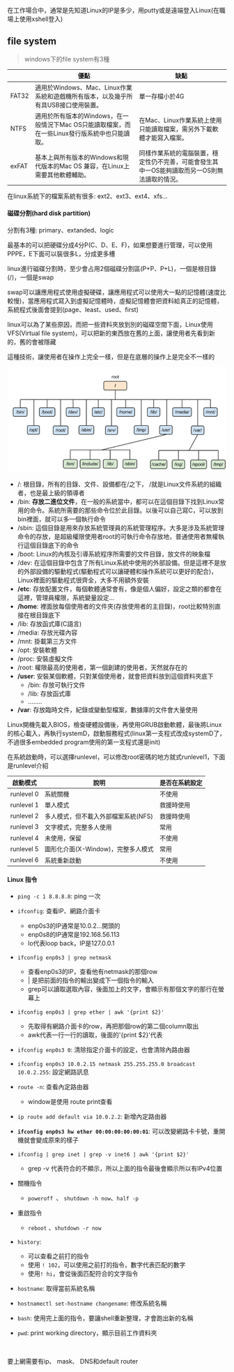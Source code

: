 在工作場合中，通常是先知道Linux的IP是多少，用putty或是遠端登入Linux(在職場上使用xshell登入)



## file system

> windows下的file system有3種

|       | 優點                                                         | 缺點                                                         |
| ----- | ------------------------------------------------------------ | ------------------------------------------------------------ |
| FAT32 | 適用於Windows、Mac、Linux作業系統和遊戲機所有版本，以及幾乎所有具USB接口使用裝置。 | 單一存檔小於4G                                               |
| NTFS  | 適用於所有版本的Windows，在一般情況下Mac OS只能讀取檔案，而在一些Linux發行版系統中也只能讀取。 | 在Mac、Linux作業系統上使用只能讀取檔案，需另外下載軟體才能寫入檔案。 |
| exFAT | 基本上與所有版本的Windows和現代版本的Mac OS 兼容，在Linux上需要其他軟體輔助。 | 同樣作業系統的電腦裝置，穩定性仍不完善，可能會發生其中一OS能夠讀取而另一OS則無法讀取的情況。 |



在linux系統下的檔案系統有很多: ext2、ext3、ext4、xfs...



#### 磁碟分割(hard disk partition)

分割有3種: primary、extanded、logic

最基本的可以把硬碟分成4分P(C、D、E、F)，如果想要進行管理，可以使用PPPE，E下面可以裝很多L，分成更多槽





linux進行磁碟分割時，至少會占用2個磁碟分割區(P+P、P+L)，一個是根目錄(/)，一個是swap

swap可以讓應用程式使用虛擬硬碟，讓應用程式可以使用大一點的記憶體(速度比較慢)，當應用程式寫入到虛擬記憶體時，虛擬記憶體會把資料給真正的記憶體，系統程式後面會提到(page、least、used、first)

linux可以為了某些原因，而把一些資料夾放到別的磁碟空間下面，Linux使用VFS(Virtual file system)，可以把新的東西放在舊的上面，讓使用者先看到新的，舊的會被隱藏

這種技術，讓使用者在操作上完全一樣，但是在底層的操作上是完全不一樣的

![](picture/filesystem.png)



* /: 根目錄，所有的目錄、文件、設備都在/之下， /就是Linux文件系統的組織者，也是最上級的領導者
* /bin: **存放二進位文件**，在一般的系統當中，都可以在這個目錄下找到Linux常用的命令。系統所需要的那些命令位於此目錄。以後可以自己寫C，可以放到bin裡面，就可以多一個執行命令
* /sbin: 這個目錄是用來存放系統管理員的系統管理程序。大多是涉及系統管理命令的存放，是超級權限使用者root的可執行命令存放地，普通使用者無權執行這個目錄底下的命令
* /boot: Linux的內核及引導系統程序所需要的文件目錄，放文件的映象檔
* /dev: 在這個目錄中包含了所有Linux系統中使用的外部設備。但是這裡不是放的外部設備的驅動程式(驅動程式可以讓硬體和操作系統可以更好的配合)，Linux裡面的驅動程式很齊全，大多不用額外安裝
* **/etc**: 存放配置文件，每個軟體通常會有，像是個人偏好，設定之類的都會在這裡，管理員權限，系統變量設定...
* **/home**: 裡面放每個使用者的文件夾(存放使用者的主目錄)，root比較特別直接在根目錄底下
* /lib: 存放函式庫(C語言)
* /media: 存放光碟內容
* /mnt: 掛載第三方文件
* /opt: 安裝軟體
* /proc: 安裝虛擬文件
* /root: 權限最高的使用者，第一個創建的使用者，天然就存在的
* **/user**: 安裝某個軟體，只對某個使用者，就會把資料放到這個資料夾底下
  * /bin: 存放可執行文件
  * /lib: 存放函式庫
  * ........
* **/var**: 存放臨時文件，紀錄或變動型檔案，數據庫的文件會大量使用





Linux開機先載入BIOS，檢查硬體設備後，再使用GRUB啟動軟體，最後將Linux 的核心載入，再執行systemD，啟動服務程式(linux第一支程式改成systemD了，不過很多embedded program使用的第一支程式還是init)

在系統啟動時，可以選擇runlevel，可以修改root密碼的地方就式runlevel1，下面是runlevel介紹

| 啟動模式   | 說明                                | 是否在系統設定 |
| ---------- | ----------------------------------- | -------------- |
| runlevel 0 | 系統關機                            | 不使用         |
| runlevel 1 | 單人模式                            | 救援時使用     |
| runlevel 2 | 多人模式，但不載入外部檔案系統(NFS) | 救援時使用     |
| runlevel 3 | 文字模式，完整多人使用              | 常用           |
| runlevel 4 | 未使用，保留                        | 不使用         |
| runlevel 5 | 圖形化介面(X-Window)，完整多人模式  | 常用           |
| runlevel 6 | 系統重新啟動                        | 不使用         |



#### Linux 指令

* `ping -c 1 8.8.8.8`: ping 一次

* `ifconfig`: 查看IP、網路介面卡

  * enp0s3的IP通常是10.0.2...開頭的
  * enp0s8的IP通常是192.168.56.113
  * lo代表loop back，IP是127.0.0.1

* `ifconfig enp0s3 | grep netmask`

  * 查看enp0s3的IP，查看他有netmask的那個row
  * | 是把前面的指令的輸出變成下一個指令的輸入
  * grep可以讀取選取內容，後面加上的文字，會顯示有那個文字的那行在螢幕上

* `ifconfig enp0s3 | grep ether | awk '{print $2}'`

  * 先取得有網路介面卡的row，再把那個row的第二個column取出
  * awk代表一行一行的讀取，後面的'{print $2}'代表

* `ifconfig enp0s3 0`: 清除指定介面卡的設定，也會清除內路由器

* `ifconfig enp0s3 10.0.2.15 netmask 255.255.255.0 broadcast 10.0.2.255`: 設定網路訊息

* `route -n`: 查看內定路由器

  * window是使用 route print查看

* `ip route add default via 10.0.2.2`: 新增內定路由器

* **`ifconfig enp0s3 hw ether 00:00:00:00:00:01`**: 可以改變網路卡卡號，重開機就會變成原來的樣子

* `ifconfig | grep inet | grep -v inet6 | awk '{print $2}' `

  * grep -v 代表符合的不顯示，所以上面的指令最後會顯示所以有IPv4位置

* 關機指令

  * `poweroff `、 `shutdown -h now`、`half -p`

* 重啟指令

  * `reboot` 、`shutdown -r now`

* `history`: 
  * 可以查看之前打的指令
  * 使用 `! 102`，可以使用之前打的指令，數字代表匹配的數字
  * 使用`! hi`，會從後面匹配符合的文字指令
* `hostname`: 取得當前系統名稱
* `hostnamectl set-hostname changename`: 修改系統名稱
* `bash`: 使用完上面的指令，要讓shell重新整理，才會跑出新的名稱
* `pwd`: print working directory，顯示目前工作資料夾

​    



要上網需要有ip、 mask、 DNS和default router